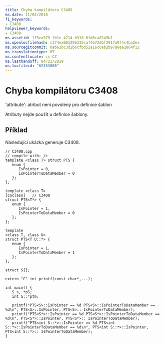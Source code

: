 ```yaml
---
title: Chyba kompilátoru C3408
ms.date: 11/04/2016
f1_keywords:
- C3408
helpviewer_keywords:
- C3408
ms.assetid: 1f5ea979-fb1e-4214-b310-6fd6ca8249b1
ms.openlocfilehash: c374ea60129b315caf4b72dbf2917a9f4c4ba2ea
ms.sourcegitcommit: 0ab61bc3d2b6cfbd52a16c6ab2b97a8ea1864f12
ms.translationtype: MT
ms.contentlocale: cs-CZ
ms.lasthandoff: 04/23/2019
ms.locfileid: "62353000"
---
```

# <a name="compiler-error-c3408"></a>Chyba kompilátoru C3408

'attribute': atribut není povolený pro definice šablon

Atributy nejde použít u definice šablony.

## <a name="example"></a>Příklad

Následující ukázka generuje C3408.

```
// C3408.cpp
// compile with: /c
template <class T> struct PTS {
   enum {
      IsPointer = 0,
      IsPointerToDataMember = 0
   };
};

template <class T>
[coclass]   // C3408
struct PTS<T*> {
   enum {
      IsPointer = 1,
      IsPointerToDataMember = 0
   };
};

template
<class T, class U>
struct PTS<T U::*> {
   enum {
      IsPointer = 1,
      IsPointerToDataMember = 1
   };
};

struct S{};

extern "C" int printf(const char*,...);

int main() {
   S s, *pS;
   int S::*ptm;

   printf("PTS<S>::IsPointer == %d PTS<S>::IsPointerToDataMember == %d\n", PTS<S>::IsPointer, PTS<S>:: IsPointerToDataMember);
   printf("PTS<S*>::IsPointer == %d PTS<S*>::IsPointerToDataMember == %d\n", PTS<S*>::IsPointer, PTS<S*>:: IsPointerToDataMember);
   printf("PTS<int S::*>::IsPointer == %d PTS<int S::*>::IsPointerToDataMember == %d\n", PTS<int S::*>::IsPointer, PTS<int S::*>:: IsPointerToDataMember);
}
```